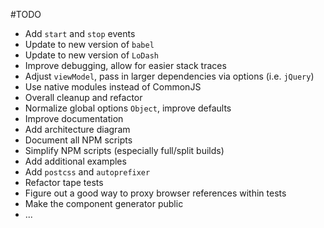 #TODO

* Add `start` and `stop` events
* Update to new version of `babel`
* Update to new version of `LoDash`
* Improve debugging, allow for easier stack traces
* Adjust `viewModel`, pass in larger dependencies via options (i.e. `jQuery`)
* Use native modules instead of CommonJS
* Overall cleanup and refactor
* Normalize global options `Object`, improve defaults
* Improve documentation
* Add architecture diagram
* Document all NPM scripts
* Simplify NPM scripts (especially full/split builds)
* Add additional examples
* Add `postcss` and `autoprefixer`
* Refactor tape tests
* Figure out a good way to proxy browser references within tests 
* Make the component generator public
* ...
